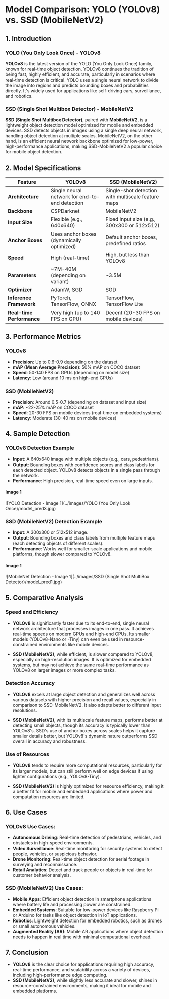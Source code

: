 # Model Comparison: YOLO (YOLOv8) vs. SSD (MobileNetV2)

## 1. Introduction

### YOLO (You Only Look Once) - YOLOv8
**YOLOv8** is the latest version of the YOLO (You Only Look Once) family, known for real-time object detection. YOLOv8 continues the tradition of being fast, highly efficient, and accurate, particularly in scenarios where real-time detection is critical. YOLO uses a single neural network to divide the image into regions and predicts bounding boxes and probabilities directly. It's widely used for applications like self-driving cars, surveillance, and robotics.

### SSD (Single Shot Multibox Detector) - MobileNetV2
**SSD (Single Shot Multibox Detector)**, paired with **MobileNetV2**, is a lightweight object detection model optimized for mobile and embedded devices. SSD detects objects in images using a single deep neural network, handling object detection at multiple scales. MobileNetV2, on the other hand, is an efficient neural network backbone optimized for low-power, high-performance applications, making SSD-MobileNetV2 a popular choice for mobile object detection.

## 2. Model Specifications

| Feature                  | YOLOv8                              | SSD (MobileNetV2)                      |
|--------------------------|-------------------------------------|----------------------------------------|
| **Architecture**          | Single neural network for end-to-end detection | Single-shot detection with multiscale feature maps |
| **Backbone**              | CSPDarknet                          | MobileNetV2                            |
| **Input Size**            | Flexible (e.g., 640x640)            | Fixed input size (e.g., 300x300 or 512x512) |
| **Anchor Boxes**          | Uses anchor boxes (dynamically optimized) | Default anchor boxes, predefined ratios |
| **Speed**                 | High (real-time)                    | High, but less than YOLOv8              |
| **Parameters**            | ~7M-40M (depending on variant)      | ~3.5M                                   |
| **Optimizer**             | AdamW, SGD                          | SGD                                    |
| **Inference Framework**   | PyTorch, TensorFlow, ONNX           | TensorFlow, TensorFlow Lite            |
| **Real-time Performance** | Very high (up to 140 FPS on GPU)    | Decent (20-30 FPS on mobile devices)   |

## 3. Performance Metrics

### YOLOv8
- **Precision**: Up to 0.6-0.9 depending on the dataset
- **mAP (Mean Average Precision)**: 50% mAP on COCO dataset
- **Speed**: 50-140 FPS on GPUs (depending on model size)
- **Latency**: Low (around 10 ms on high-end GPUs)

### SSD (MobileNetV2)
- **Precision**: Around 0.5-0.7 (depending on dataset and input size)
- **mAP**: ~22-25% mAP on COCO dataset
- **Speed**: 20-30 FPS on mobile devices (real-time on embedded systems)
- **Latency**: Moderate (30-40 ms on mobile devices)

## 4. Sample Detection

### YOLOv8 Detection Example
- **Input**: A 640x640 image with multiple objects (e.g., cars, pedestrians).
- **Output**: Bounding boxes with confidence scores and class labels for each detected object. YOLOv8 detects objects in a single pass through the network.
- **Performance**: High precision, real-time speed even on large inputs.

#### Image 1
![YOLO Detection - Image 1](../images/YOLO (You Only Look Once)/model_pred3.jpg)

### SSD (MobileNetV2) Detection Example
- **Input**: A 300x300 or 512x512 image.
- **Output**: Bounding boxes and class labels from multiple feature maps (each detecting objects of different scales).
- **Performance**: Works well for smaller-scale applications and mobile platforms, though slower compared to YOLOv8.

#### Image 1
![MobileNet Detection - Image 1](../images/SSD (Single Shot MultiBox Detector)/model_pred1.jpg)

## 5. Comparative Analysis

### Speed and Efficiency
- **YOLOv8** is significantly faster due to its end-to-end, single neural network architecture that processes images in one pass. It achieves real-time speeds on modern GPUs and high-end CPUs. Its smaller models (YOLOv8-Nano or -Tiny) can even be used in resource-constrained environments like mobile devices.
  
- **SSD (MobileNetV2)**, while efficient, is slower compared to YOLOv8, especially on high-resolution images. It is optimized for embedded systems, but may not achieve the same real-time performance as YOLOv8 on larger images or more complex tasks.

### Detection Accuracy
- **YOLOv8** excels at large object detection and generalizes well across various datasets with higher precision and recall values, especially in comparison to SSD-MobileNetV2. It also adapts better to different input resolutions.

- **SSD (MobileNetV2)**, with its multiscale feature maps, performs better at detecting small objects, though its accuracy is typically lower than YOLOv8's. SSD's use of anchor boxes across scales helps it capture smaller details better, but YOLOv8's dynamic nature outperforms SSD overall in accuracy and robustness.

### Use of Resources
- **YOLOv8** tends to require more computational resources, particularly for its larger models, but can still perform well on edge devices if using lighter configurations (e.g., YOLOv8-Tiny).

- **SSD (MobileNetV2)** is highly optimized for resource efficiency, making it a better fit for mobile and embedded applications where power and computation resources are limited.

## 6. Use Cases

### YOLOv8 Use Cases:
- **Autonomous Driving**: Real-time detection of pedestrians, vehicles, and obstacles in high-speed environments.
- **Video Surveillance**: Real-time monitoring for security systems to detect people, vehicles, or suspicious behavior.
- **Drone Monitoring**: Real-time object detection for aerial footage in surveying and reconnaissance.
- **Retail Analytics**: Detect and track people or objects in real-time for customer behavior analysis.

### SSD (MobileNetV2) Use Cases:
- **Mobile Apps**: Efficient object detection in smartphone applications where battery life and processing power are constrained.
- **Embedded Systems**: Suitable for low-power devices like Raspberry Pi or Arduino for tasks like object detection in IoT applications.
- **Robotics**: Lightweight detection for embedded robotics, such as drones or small autonomous vehicles.
- **Augmented Reality (AR)**: Mobile AR applications where object detection needs to happen in real time with minimal computational overhead.

## 7. Conclusion

- **YOLOv8** is the clear choice for applications requiring high accuracy, real-time performance, and scalability across a variety of devices, including high-performance edge computing.
- **SSD (MobileNetV2)**, while slightly less accurate and slower, shines in resource-constrained environments, making it ideal for mobile and embedded platforms.

